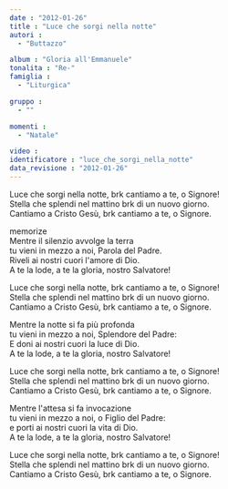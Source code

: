 ```yaml
---
date : "2012-01-26"
title : "Luce che sorgi nella notte"
autori : 
  - "Buttazzo"

album : "Gloria all'Emmanuele"
tonalita : "Re-"
famiglia : 
  - "Liturgica"

gruppo : 
  - ""

momenti : 
  - "Natale"

video : 
identificatore : "luce_che_sorgi_nella_notte"
data_revisione : "2012-01-26"
---
```

  
  
  
  
  
  
  
  
  
  
  
Luce che sorgi nella notte, brk cantiamo a te, o Signore!  
Stella che splendi nel mattino brk di un nuovo giorno.  
Cantiamo a  Cristo Gesù, brk cantiamo a te, o Signore.  
  
  
memorize  
Mentre il silenzio avvolge la terra  
tu vieni in mezzo a noi, Parola del Padre.  
Riveli ai nostri cuori l'amore di Dio.  
A te la lode, a te la gloria, nostro Salvatore!  
  
  
Luce che sorgi nella notte, brk cantiamo a te, o Signore!  
Stella che splendi nel mattino brk di un nuovo giorno.  
Cantiamo a  Cristo Gesù, brk cantiamo a te, o Signore.  
  
  
  
Mentre la notte si fa più profonda  
tu vieni in mezzo a noi, Splendore del Padre:  
E doni ai nostri cuori la luce di Dio.  
A te la lode, a te la gloria, nostro Salvatore!  
  
  
Luce che sorgi nella notte, brk cantiamo a te, o Signore!  
Stella che splendi nel mattino brk di un nuovo giorno.  
Cantiamo a  Cristo Gesù, brk cantiamo a te, o Signore.  
  
  
  
  
  
  
  
  
Mentre l'attesa si fa invocazione  
tu vieni in mezzo a noi, o Figlio del Padre:  
e porti ai nostri cuori la vita di Dio.  
A te la lode, a te la gloria, nostro Salvatore!  
  
  
Luce che sorgi nella notte, brk cantiamo a te, o Signore!  
Stella che splendi nel mattino brk di un nuovo giorno.  
Cantiamo a  Cristo Gesù, brk cantiamo a te, o Signore.  
  
  
  
  
  
  
  
  
  
  
